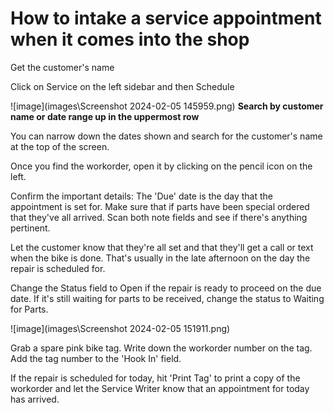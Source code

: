 # How to intake a service appointment when it comes into the shop
Get the customer's name

Click on Service on the left sidebar and then Schedule

![image](images\Screenshot 2024-02-05 145959.png)
**Search by customer name or date range up in the uppermost row**

You can narrow down the dates shown and search for the customer's name at the top of the screen.

Once you find the workorder, open it by clicking on the pencil icon on the left.

Confirm the important details: The 'Due' date is the day that the appointment is set for. Make sure that if parts have been special ordered that they've all arrived. Scan both note fields and see if there's anything pertinent.

Let the customer know that they're all set and that they'll get a call or text when the bike is done. That's usually in the late afternoon on the day the repair is scheduled for.

Change the Status field to Open if the repair is ready to proceed on the due date. If it's still waiting for parts to be received, change the status to Waiting for Parts.

![image](images\Screenshot 2024-02-05 151911.png)

Grab a spare pink bike tag. Write down the workorder number on the tag. Add the tag number to the 'Hook In' field.

If the repair is scheduled for today, hit 'Print Tag' to print a copy of the workorder and let the Service Writer know that an appointment for today has arrived. 